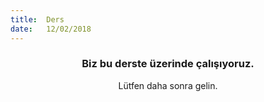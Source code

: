 ```yaml
---
title:  Ders
date:   12/02/2018
---
```


### <center>Biz bu derste üzerinde çalışıyoruz.</center>
<center>Lütfen daha sonra gelin.</center>
